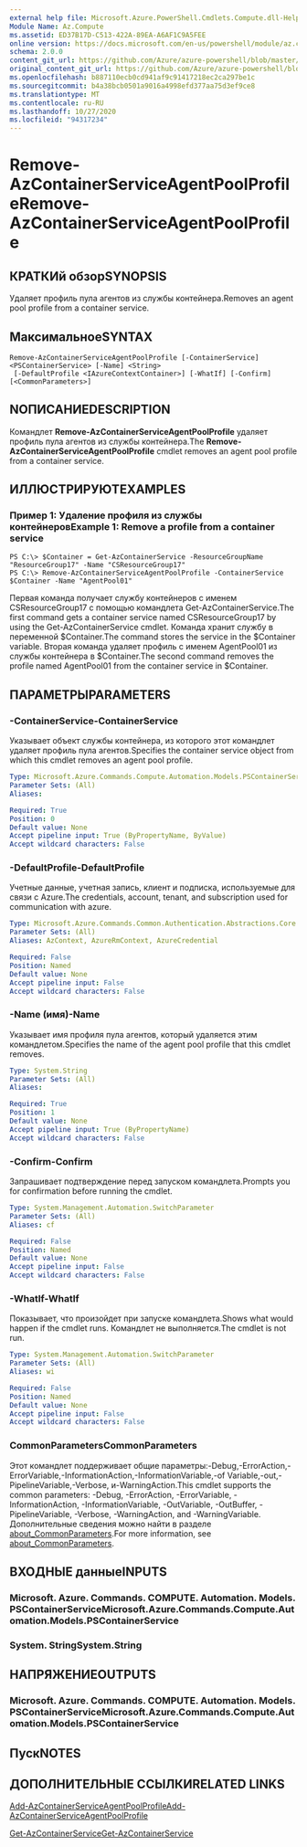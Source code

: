 ```yaml
---
external help file: Microsoft.Azure.PowerShell.Cmdlets.Compute.dll-Help.xml
Module Name: Az.Compute
ms.assetid: ED37B17D-C513-422A-89EA-A6AF1C9A5FEE
online version: https://docs.microsoft.com/en-us/powershell/module/az.compute/remove-azcontainerserviceagentpoolprofile
schema: 2.0.0
content_git_url: https://github.com/Azure/azure-powershell/blob/master/src/Compute/Compute/help/Remove-AzContainerServiceAgentPoolProfile.md
original_content_git_url: https://github.com/Azure/azure-powershell/blob/master/src/Compute/Compute/help/Remove-AzContainerServiceAgentPoolProfile.md
ms.openlocfilehash: b887110ecb0cd941af9c91417218ec2ca297be1c
ms.sourcegitcommit: b4a38bcb0501a9016a4998efd377aa75d3ef9ce8
ms.translationtype: MT
ms.contentlocale: ru-RU
ms.lasthandoff: 10/27/2020
ms.locfileid: "94317234"
---
```

# <span data-ttu-id="9a3db-101">Remove-AzContainerServiceAgentPoolProfile</span><span class="sxs-lookup"><span data-stu-id="9a3db-101">Remove-AzContainerServiceAgentPoolProfile</span></span>

## <span data-ttu-id="9a3db-102">КРАТКИй обзор</span><span class="sxs-lookup"><span data-stu-id="9a3db-102">SYNOPSIS</span></span>
<span data-ttu-id="9a3db-103">Удаляет профиль пула агентов из службы контейнера.</span><span class="sxs-lookup"><span data-stu-id="9a3db-103">Removes an agent pool profile from a container service.</span></span>

## <span data-ttu-id="9a3db-104">Максимальное</span><span class="sxs-lookup"><span data-stu-id="9a3db-104">SYNTAX</span></span>

```
Remove-AzContainerServiceAgentPoolProfile [-ContainerService] <PSContainerService> [-Name] <String>
 [-DefaultProfile <IAzureContextContainer>] [-WhatIf] [-Confirm] [<CommonParameters>]
```

## <span data-ttu-id="9a3db-105">NОПИСАНИЕ</span><span class="sxs-lookup"><span data-stu-id="9a3db-105">DESCRIPTION</span></span>
<span data-ttu-id="9a3db-106">Командлет **Remove-AzContainerServiceAgentPoolProfile** удаляет профиль пула агентов из службы контейнера.</span><span class="sxs-lookup"><span data-stu-id="9a3db-106">The **Remove-AzContainerServiceAgentPoolProfile** cmdlet removes an agent pool profile from a container service.</span></span>

## <span data-ttu-id="9a3db-107">ИЛЛЮСТРИРУЮТ</span><span class="sxs-lookup"><span data-stu-id="9a3db-107">EXAMPLES</span></span>

### <span data-ttu-id="9a3db-108">Пример 1: Удаление профиля из службы контейнеров</span><span class="sxs-lookup"><span data-stu-id="9a3db-108">Example 1: Remove a profile from a container service</span></span>
```
PS C:\> $Container = Get-AzContainerService -ResourceGroupName "ResourceGroup17" -Name "CSResourceGroup17" 
PS C:\> Remove-AzContainerServiceAgentPoolProfile -ContainerService $Container -Name "AgentPool01"
```

<span data-ttu-id="9a3db-109">Первая команда получает службу контейнеров с именем CSResourceGroup17 с помощью командлета Get-AzContainerService.</span><span class="sxs-lookup"><span data-stu-id="9a3db-109">The first command gets a container service named CSResourceGroup17 by using the Get-AzContainerService cmdlet.</span></span>
<span data-ttu-id="9a3db-110">Команда хранит службу в переменной $Container.</span><span class="sxs-lookup"><span data-stu-id="9a3db-110">The command stores the service in the $Container variable.</span></span>
<span data-ttu-id="9a3db-111">Вторая команда удаляет профиль с именем AgentPool01 из службы контейнера в $Container.</span><span class="sxs-lookup"><span data-stu-id="9a3db-111">The second command removes the profile named AgentPool01 from the container service in $Container.</span></span>

## <span data-ttu-id="9a3db-112">ПАРАМЕТРЫ</span><span class="sxs-lookup"><span data-stu-id="9a3db-112">PARAMETERS</span></span>

### <span data-ttu-id="9a3db-113">-ContainerService</span><span class="sxs-lookup"><span data-stu-id="9a3db-113">-ContainerService</span></span>
<span data-ttu-id="9a3db-114">Указывает объект службы контейнера, из которого этот командлет удаляет профиль пула агентов.</span><span class="sxs-lookup"><span data-stu-id="9a3db-114">Specifies the container service object from which this cmdlet removes an agent pool profile.</span></span>

```yaml
Type: Microsoft.Azure.Commands.Compute.Automation.Models.PSContainerService
Parameter Sets: (All)
Aliases:

Required: True
Position: 0
Default value: None
Accept pipeline input: True (ByPropertyName, ByValue)
Accept wildcard characters: False
```

### <span data-ttu-id="9a3db-115">-DefaultProfile</span><span class="sxs-lookup"><span data-stu-id="9a3db-115">-DefaultProfile</span></span>
<span data-ttu-id="9a3db-116">Учетные данные, учетная запись, клиент и подписка, используемые для связи с Azure.</span><span class="sxs-lookup"><span data-stu-id="9a3db-116">The credentials, account, tenant, and subscription used for communication with azure.</span></span>

```yaml
Type: Microsoft.Azure.Commands.Common.Authentication.Abstractions.Core.IAzureContextContainer
Parameter Sets: (All)
Aliases: AzContext, AzureRmContext, AzureCredential

Required: False
Position: Named
Default value: None
Accept pipeline input: False
Accept wildcard characters: False
```

### <span data-ttu-id="9a3db-117">-Name (имя)</span><span class="sxs-lookup"><span data-stu-id="9a3db-117">-Name</span></span>
<span data-ttu-id="9a3db-118">Указывает имя профиля пула агентов, который удаляется этим командлетом.</span><span class="sxs-lookup"><span data-stu-id="9a3db-118">Specifies the name of the agent pool profile that this cmdlet removes.</span></span>

```yaml
Type: System.String
Parameter Sets: (All)
Aliases:

Required: True
Position: 1
Default value: None
Accept pipeline input: True (ByPropertyName)
Accept wildcard characters: False
```

### <span data-ttu-id="9a3db-119">-Confirm</span><span class="sxs-lookup"><span data-stu-id="9a3db-119">-Confirm</span></span>
<span data-ttu-id="9a3db-120">Запрашивает подтверждение перед запуском командлета.</span><span class="sxs-lookup"><span data-stu-id="9a3db-120">Prompts you for confirmation before running the cmdlet.</span></span>

```yaml
Type: System.Management.Automation.SwitchParameter
Parameter Sets: (All)
Aliases: cf

Required: False
Position: Named
Default value: None
Accept pipeline input: False
Accept wildcard characters: False
```

### <span data-ttu-id="9a3db-121">-WhatIf</span><span class="sxs-lookup"><span data-stu-id="9a3db-121">-WhatIf</span></span>
<span data-ttu-id="9a3db-122">Показывает, что произойдет при запуске командлета.</span><span class="sxs-lookup"><span data-stu-id="9a3db-122">Shows what would happen if the cmdlet runs.</span></span> <span data-ttu-id="9a3db-123">Командлет не выполняется.</span><span class="sxs-lookup"><span data-stu-id="9a3db-123">The cmdlet is not run.</span></span>

```yaml
Type: System.Management.Automation.SwitchParameter
Parameter Sets: (All)
Aliases: wi

Required: False
Position: Named
Default value: None
Accept pipeline input: False
Accept wildcard characters: False
```

### <span data-ttu-id="9a3db-124">CommonParameters</span><span class="sxs-lookup"><span data-stu-id="9a3db-124">CommonParameters</span></span>
<span data-ttu-id="9a3db-125">Этот командлет поддерживает общие параметры:-Debug,-ErrorAction,-ErrorVariable,-InformationAction,-InformationVariable,-of Variable,-out,-PipelineVariable,-Verbose, и-WarningAction.</span><span class="sxs-lookup"><span data-stu-id="9a3db-125">This cmdlet supports the common parameters: -Debug, -ErrorAction, -ErrorVariable, -InformationAction, -InformationVariable, -OutVariable, -OutBuffer, -PipelineVariable, -Verbose, -WarningAction, and -WarningVariable.</span></span> <span data-ttu-id="9a3db-126">Дополнительные сведения можно найти в разделе [about_CommonParameters](http://go.microsoft.com/fwlink/?LinkID=113216).</span><span class="sxs-lookup"><span data-stu-id="9a3db-126">For more information, see [about_CommonParameters](http://go.microsoft.com/fwlink/?LinkID=113216).</span></span>

## <span data-ttu-id="9a3db-127">ВХОДНЫЕ данные</span><span class="sxs-lookup"><span data-stu-id="9a3db-127">INPUTS</span></span>

### <span data-ttu-id="9a3db-128">Microsoft. Azure. Commands. COMPUTE. Automation. Models. PSContainerService</span><span class="sxs-lookup"><span data-stu-id="9a3db-128">Microsoft.Azure.Commands.Compute.Automation.Models.PSContainerService</span></span>

### <span data-ttu-id="9a3db-129">System. String</span><span class="sxs-lookup"><span data-stu-id="9a3db-129">System.String</span></span>

## <span data-ttu-id="9a3db-130">НАПРЯЖЕНИЕ</span><span class="sxs-lookup"><span data-stu-id="9a3db-130">OUTPUTS</span></span>

### <span data-ttu-id="9a3db-131">Microsoft. Azure. Commands. COMPUTE. Automation. Models. PSContainerService</span><span class="sxs-lookup"><span data-stu-id="9a3db-131">Microsoft.Azure.Commands.Compute.Automation.Models.PSContainerService</span></span>

## <span data-ttu-id="9a3db-132">Пуск</span><span class="sxs-lookup"><span data-stu-id="9a3db-132">NOTES</span></span>

## <span data-ttu-id="9a3db-133">ДОПОЛНИТЕЛЬНЫЕ ССЫЛКИ</span><span class="sxs-lookup"><span data-stu-id="9a3db-133">RELATED LINKS</span></span>

[<span data-ttu-id="9a3db-134">Add-AzContainerServiceAgentPoolProfile</span><span class="sxs-lookup"><span data-stu-id="9a3db-134">Add-AzContainerServiceAgentPoolProfile</span></span>](./Add-AzContainerServiceAgentPoolProfile.md)

[<span data-ttu-id="9a3db-135">Get-AzContainerService</span><span class="sxs-lookup"><span data-stu-id="9a3db-135">Get-AzContainerService</span></span>](./Get-AzContainerService.md)


